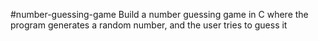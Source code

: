 #number-guessing-game Build a number guessing game in C where the program generates a random number, and the user tries to guess it

